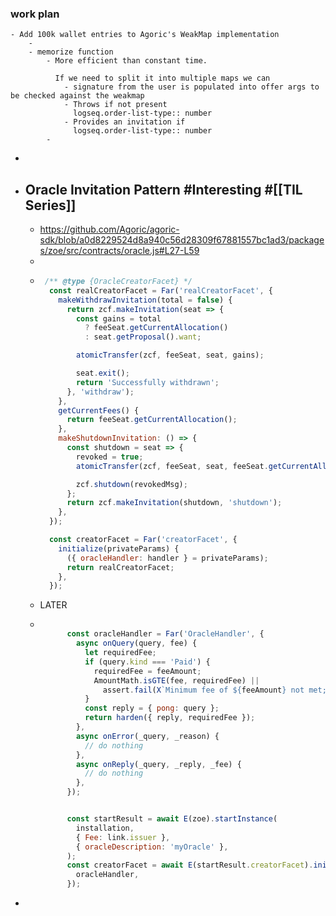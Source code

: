 ### work plan
	- Add 100k wallet entries to Agoric's WeakMap implementation
		-
		- memorize function
			- More efficient than constant time.
			  
			  If we need to split it into multiple maps we can
				- signature from the user is populated into offer args to be checked against the weakmap
				- Throws if not present 
				  logseq.order-list-type:: number
				- Provides an invitation if
				  logseq.order-list-type:: number
			-
-
- ## Oracle Invitation Pattern #Interesting #[[TIL Series]]
	- https://github.com/Agoric/agoric-sdk/blob/a0d8229524d8a940c56d28309f67881557bc1ad3/packages/zoe/src/contracts/oracle.js#L27-L59
	-
	- ```javascript
	   /** @type {OracleCreatorFacet} */
	    const realCreatorFacet = Far('realCreatorFacet', {
	      makeWithdrawInvitation(total = false) {
	        return zcf.makeInvitation(seat => {
	          const gains = total
	            ? feeSeat.getCurrentAllocation()
	            : seat.getProposal().want;
	  
	          atomicTransfer(zcf, feeSeat, seat, gains);
	  
	          seat.exit();
	          return 'Successfully withdrawn';
	        }, 'withdraw');
	      },
	      getCurrentFees() {
	        return feeSeat.getCurrentAllocation();
	      },
	      makeShutdownInvitation: () => {
	        const shutdown = seat => {
	          revoked = true;
	          atomicTransfer(zcf, feeSeat, seat, feeSeat.getCurrentAllocation());
	  
	          zcf.shutdown(revokedMsg);
	        };
	        return zcf.makeInvitation(shutdown, 'shutdown');
	      },
	    });
	  
	    const creatorFacet = Far('creatorFacet', {
	      initialize(privateParams) {
	        ({ oracleHandler: handler } = privateParams);
	        return realCreatorFacet;
	      },
	    });
	  ```
	- LATER
	- ```javascript
	  
	        const oracleHandler = Far('OracleHandler', {
	          async onQuery(query, fee) {
	            let requiredFee;
	            if (query.kind === 'Paid') {
	              requiredFee = feeAmount;
	              AmountMath.isGTE(fee, requiredFee) ||
	                assert.fail(X`Minimum fee of ${feeAmount} not met; have ${fee}`);
	            }
	            const reply = { pong: query };
	            return harden({ reply, requiredFee });
	          },
	          async onError(_query, _reason) {
	            // do nothing
	          },
	          async onReply(_query, _reply, _fee) {
	            // do nothing
	          },
	        });
	  
	  
	        const startResult = await E(zoe).startInstance(
	          installation,
	          { Fee: link.issuer },
	          { oracleDescription: 'myOracle' },
	        );
	        const creatorFacet = await E(startResult.creatorFacet).initialize({
	          oracleHandler,
	        });
	  
	  ```
-